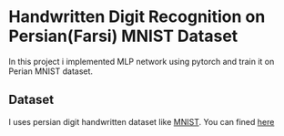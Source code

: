 # Handwritten Digit Recognition on Persian(Farsi) MNIST Dataset

In this project i implemented MLP network using pytorch and train it on Perian MNIST dataset.

## Dataset
I uses persian digit handwritten dataset like [MNIST](http://yann.lecun.com/exdb/mnist/). You can fined [here](https://github.com/rezaAdinepour/Persian-Handwritten-Digit-Recognition/tree/main/bmp)
